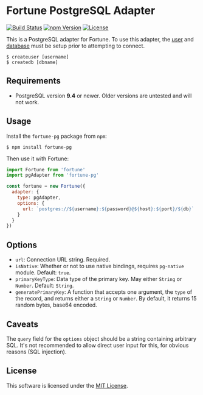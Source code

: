 # Fortune PostgreSQL Adapter

[![Build Status](https://img.shields.io/travis/fortunejs/fortune-pg/master.svg?style=flat-square)](https://travis-ci.org/fortunejs/fortune-pg)
[![npm Version](https://img.shields.io/npm/v/fortune-pg.svg?style=flat-square)](https://www.npmjs.com/package/fortune-pg)
[![License](https://img.shields.io/npm/l/fortune-pg.svg?style=flat-square)](https://raw.githubusercontent.com/fortunejs/fortune-pg/master/LICENSE)

This is a PostgreSQL adapter for Fortune. To use this adapter, the [user](http://www.postgresql.org/docs/9.1/static/app-createuser.html) and [database](http://www.postgresql.org/docs/9.4/static/app-createdb.html) must be setup prior to attempting to connect.

```
$ createuser [username]
$ createdb [dbname]
```


## Requirements

- PostgreSQL version **9.4** or newer. Older versions are untested and will not work.


## Usage

Install the `fortune-pg` package from `npm`:

```
$ npm install fortune-pg
```

Then use it with Fortune:

```js
import Fortune from 'fortune'
import pgAdapter from 'fortune-pg'

const fortune = new Fortune({
  adapter: {
    type: pgAdapter,
    options: {
      url: `postgres://${username}:${password}@${host}:${port}/${db}`
    }
  }
})
```


## Options

- `url`: Connection URL string. Required.
- `isNative`: Whether or not to use native bindings, requires `pg-native` module. Default: `true`.
- `primaryKeyType`: Data type of the primary key. May either `String` or `Number`. Default: `String`.
- `generatePrimaryKey`: A function that accepts one argument, the `type` of the record, and returns either a `String` or `Number`. By default, it returns 15 random bytes, base64 encoded.


## Caveats

The `query` field for the `options` object should be a string containing arbitrary SQL. It's not recommended to allow direct user input for this, for obvious reasons (SQL injection).


## License

This software is licensed under the [MIT License](//github.com/fortunejs/fortune-pg/blob/master/LICENSE).
